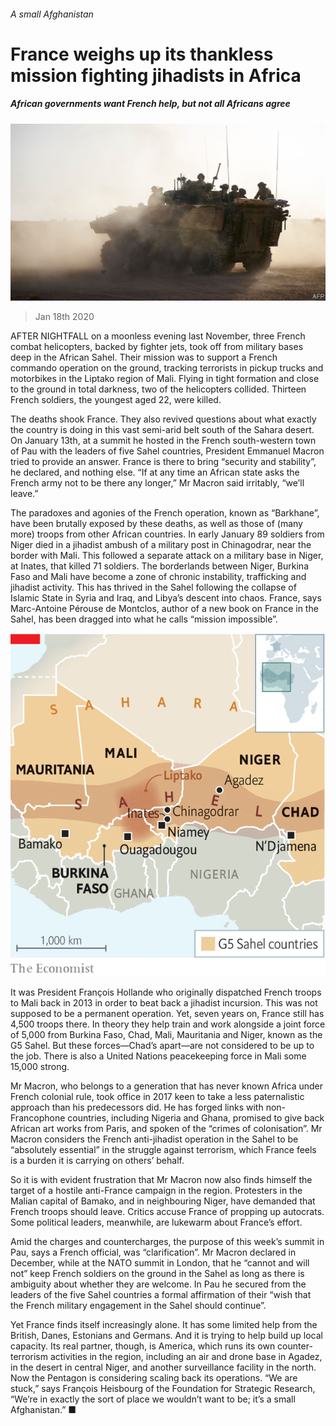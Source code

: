 ###### A small Afghanistan

# France weighs up its thankless mission fighting jihadists in Africa 

##### African governments want French help, but not all Africans agree 

![image](images/20200118_EUP501.jpg) 

> Jan 18th 2020 

AFTER NIGHTFALL on a moonless evening last November, three French combat helicopters, backed by fighter jets, took off from military bases deep in the African Sahel. Their mission was to support a French commando operation on the ground, tracking terrorists in pickup trucks and motorbikes in the Liptako region of Mali. Flying in tight formation and close to the ground in total darkness, two of the helicopters collided. Thirteen French soldiers, the youngest aged 22, were killed.

The deaths shook France. They also revived questions about what exactly the country is doing in this vast semi-arid belt south of the Sahara desert. On January 13th, at a summit he hosted in the French south-western town of Pau with the leaders of five Sahel countries, President Emmanuel Macron tried to provide an answer. France is there to bring “security and stability”, he declared, and nothing else. “If at any time an African state asks the French army not to be there any longer,” Mr Macron said irritably, “we’ll leave.”


The paradoxes and agonies of the French operation, known as “Barkhane”, have been brutally exposed by these deaths, as well as those of (many more) troops from other African countries. In early January 89 soldiers from Niger died in a jihadist ambush of a military post in Chinagodrar, near the border with Mali. This followed a separate attack on a military base in Niger, at Inates, that killed 71 soldiers. The borderlands between Niger, Burkina Faso and Mali have become a zone of chronic instability, trafficking and jihadist activity. This has thrived in the Sahel following the collapse of Islamic State in Syria and Iraq, and Libya’s descent into chaos. France, says Marc-Antoine Pérouse de Montclos, author of a new book on France in the Sahel, has been dragged into what he calls “mission impossible”.

![image](images/20200118_EUM928.png) 


It was President François Hollande who originally dispatched French troops to Mali back in 2013 in order to beat back a jihadist incursion. This was not supposed to be a permanent operation. Yet, seven years on, France still has 4,500 troops there. In theory they help train and work alongside a joint force of 5,000 from Burkina Faso, Chad, Mali, Mauritania and Niger, known as the G5 Sahel. But these forces—Chad’s apart—are not considered to be up to the job. There is also a United Nations peacekeeping force in Mali some 15,000 strong.

Mr Macron, who belongs to a generation that has never known Africa under French colonial rule, took office in 2017 keen to take a less paternalistic approach than his predecessors did. He has forged links with non-Francophone countries, including Nigeria and Ghana, promised to give back African art works from Paris, and spoken of the “crimes of colonisation”. Mr Macron considers the French anti-jihadist operation in the Sahel to be “absolutely essential” in the struggle against terrorism, which France feels is a burden it is carrying on others’ behalf.

So it is with evident frustration that Mr Macron now also finds himself the target of a hostile anti-France campaign in the region. Protesters in the Malian capital of Bamako, and in neighbouring Niger, have demanded that French troops should leave. Critics accuse France of propping up autocrats. Some political leaders, meanwhile, are lukewarm about France’s effort.

Amid the charges and countercharges, the purpose of this week’s summit in Pau, says a French official, was “clarification”. Mr Macron declared in December, while at the NATO summit in London, that he “cannot and will not” keep French soldiers on the ground in the Sahel as long as there is ambiguity about whether they are welcome. In Pau he secured from the leaders of the five Sahel countries a formal affirmation of their “wish that the French military engagement in the Sahel should continue”.

Yet France finds itself increasingly alone. It has some limited help from the British, Danes, Estonians and Germans. And it is trying to help build up local capacity. Its real partner, though, is America, which runs its own counter-terrorism activities in the region, including an air and drone base in Agadez, in the desert in central Niger, and another surveillance facility in the north. Now the Pentagon is considering scaling back its operations. “We are stuck,” says François Heisbourg of the Foundation for Strategic Research, “We’re in exactly the sort of place we wouldn’t want to be; it’s a small Afghanistan.” ■

